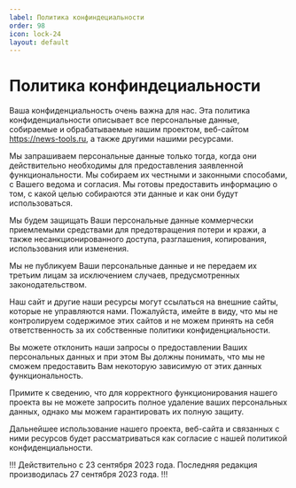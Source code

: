 ```yaml
---
label: Политика конфиндециальности
order: 98
icon: lock-24
layout: default
---
```

# Политика конфиндециальности

Ваша конфиденциальность очень важна для нас. Эта политика конфиденциальности описывает все персональные данные, собираемые и обрабатываемые нашим проектом, веб-сайтом https://news-tools.ru, а также другими нашими ресурсами.

Мы запрашиваем персональные данные только тогда, когда они действительно необходимы для предоставления заявленной функциональности. Мы собираем их честными и законными способами, с Вашего ведома и согласия. Мы готовы предоставить информацию о том, с какой целью собираются эти данные и как они будут использоваться.

Мы будем защищать Ваши персональные данные коммерчески приемлемыми средствами для предотвращения потери и кражи, а также несанкционированного доступа, разглашения, копирования, использования или изменения.

Мы не публикуем Ваши персональные данные и не передаем их третьим лицам за исключением случаев, предусмотренных законодательством.

Наш сайт и другие наши ресурсы могут ссылаться на внешние сайты, которые не управляются нами. Пожалуйста, имейте в виду, что мы не контролируем содержимое этих сайтов и не можем принять на себя ответственность за их собственные политики конфиденциальности.

Вы можете отклонить наши запросы о предоставлении Ваших персональных данных и при этом Вы должны понимать, что мы не сможем предоставить Вам некоторую зависимую от этих данных функциональность.

Примите к сведению, что для корректного функционирования нашего проекта вы не можете запросить полное удаление ваших персональных данных, однако мы можем гарантировать их полную защиту.

Дальнейшее использование нашего проекта, веб-сайта и связанных с ними ресурсов будет рассматриваться как согласие с нашей политикой конфиденциальности.

!!!
Действительно с 23 сентября 2023 года.
Последняя редакция производилась 27 сентября 2023 года.
!!!